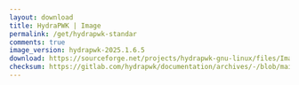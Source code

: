 ```yaml
---
layout: download
title: HydraPWK | Image
permalink: /get/hydrapwk-standar
comments: true
image_version: hydrapwk-2025.1.6.5
download: https://sourceforge.net/projects/hydrapwk-gnu-linux/files/Image/hydrapwk-2025.01.6.5.250806258-amd64.iso/download
checksum: https://gitlab.com/hydrapwk/documentation/archives/-/blob/main/checksum/hydrapwk-2025.1.6.5/hydrapwk-2025.1.6.5-amd64.iso.md5?ref_type=heads
---
```

